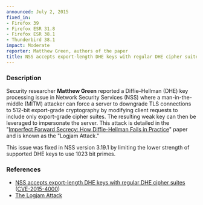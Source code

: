 ```yaml
---
announced: July 2, 2015
fixed_in:
- Firefox 39
- Firefox ESR 31.8
- Firefox ESR 38.1
- Thunderbird 38.1
impact: Moderate
reporter: Matthew Green, authors of the paper
title: NSS accepts export-length DHE keys with regular DHE cipher suites
---
```


<h3>Description</h3>

<p>Security researcher <strong>Matthew Green</strong> reported a Diffie–Hellman
(DHE) key processing issue in Network Security Services (NSS) where a
man-in-the-middle (MITM) attacker can force a server to downgrade TLS
connections to 512-bit export-grade cryptography by modifying client
requests to include only export-grade cipher suites. The resulting
weak key can then be leveraged to impersonate the server. This attack
is detailed in the "<a
href="https://weakdh.org/imperfect-forward-secrecy.pdf">Imperfect Forward
Secrecy: How Diffie-Hellman Fails in Practice</a>" paper and is known as the
&quot;Logjam Attack.&quot;</p>

<p>This issue was fixed in NSS version 3.19.1 by limiting the lower strength of
supported DHE keys to use 1023 bit primes.
</p>

<h3>References</h3>

<ul>
  <li><a href="https://bugzilla.mozilla.org/show_bug.cgi?id=1138554">
       NSS accepts export-length DHE keys with regular DHE cipher suites</a>
(<a href="http://cve.mitre.org/cgi-bin/cvename.cgi?name=CVE-2015-4000"
class="ex-ref">CVE-2015-4000</a>)</li>
  <li><a href="https://weakdh.org/">The Logjam Attack</a></li>
</ul>



